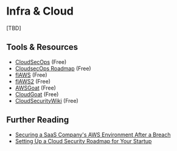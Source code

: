 # Infra & Cloud

[TBD]

## Tools & Resources

- [CloudSecOps](https://cloudsecdocs.com/) (Free)
- [CloudsecOps Roadmap](https://roadmap.cloudsecdocs.com/) (Free)
- [flAWS](http://flaws.cloud/) (Free)
- [flAWS2](http://flaws2.cloud/) (Free)
- [AWSGoat](https://github.com/ine-labs/AWSGoat) (Free)
- [CloudGoat](https://github.com/RhinoSecurityLabs/cloudgoat) (Free)
- [CloudSecurityWiki](https://cloudsecwiki.com/) (Free)

## Further Reading

- [Securing a SaaS Company's AWS Environment After a Breach](https://badshah.io/case-studies/saas-aws-breach)
- [Setting Up a Cloud Security Roadmap for Your Startup](https://awssecuritydigest.com/articles/cloud-security-roadmap-for-startups)
